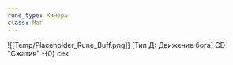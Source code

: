 ```yaml
---
rune_type: Химера
class: Маг
---
```

![[Temp/Placeholder_Rune_Buff.png]]
[Тип Д: Движение бога] CD "Сжатия" -{0} сек.
